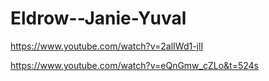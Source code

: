 # Eldrow--Janie-Yuval
https://www.youtube.com/watch?v=2alIWd1-jlI

https://www.youtube.com/watch?v=eQnGmw_cZLo&t=524s